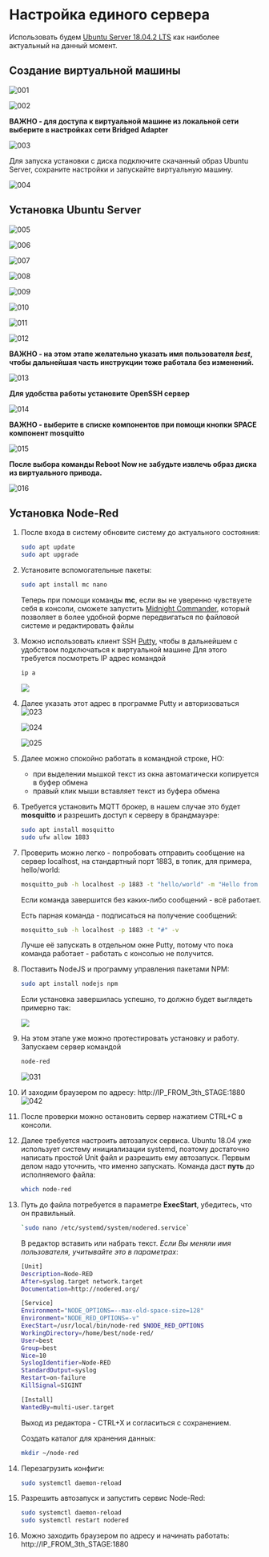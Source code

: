 # Настройка единого сервера

Использовать будем [Ubuntu Server 18.04.2 LTS](https://www.ubuntu.com/download/server)  как наиболее актуальный на данный момент.

## Создание виртуальной машины

![001](img/en/11/001.png)

![002](img/en/11/002.png)



**ВАЖНО - для доступа к виртуальной машине из локальной сети выберите в настройках сети Bridged Adapter**

![003](img/en/11/003.png)

Для запуска установки с диска подключите скачанный образ Ubuntu Server, сохраните настройки и запускайте виртуальную машину.

![004](img/en/11/004.png)



## Установка Ubuntu Server

![005](img/en/11/005.png)

![006](img/en/11/006.png)

![007](img/en/11/007.png)

![008](img/en/11/008.png)

![009](img/en/11/009.png)

![010](img/en/11/010.png)

![011](img/en/11/011.png)

![012](img/en/11/012.png)

**ВАЖНО - на этом этапе желательно указать имя пользователя *best*, чтобы дальнейшая часть инструкции тоже работала без изменений.**

![013](img/en/11/013.png)

**Для удобства работы установите OpenSSH сервер**

![014](img/en/11/014.png)

**ВАЖНО - выберите в списке компонентов при помощи кнопки SPACE компонент mosquitto**

![015](img/en/11/015.png)

**После выбора команды Reboot Now не забудьте извлечь образ диска из виртуального привода.**

![016](img/en/11/016.png)

## Установка Node-Red

1. После входа в систему  обновите систему до актуального состояния:

   ```bash
   sudo apt update
   sudo apt upgrade
   ```


2. Установите вспомогательные пакеты:

   ```bash
   sudo apt install mc nano
   ```

   Теперь при помощи команды **mc**, если вы не уверенно чувствуете себя в консоли, сможете запустить [Midnight Commander](https://en.wikipedia.org/wiki/Midnight_Commander), который позволяет в более удобной форме передвигаться по файловой системе и редактировать файлы

3. Можно использовать клиент SSH [Putty](https://the.earth.li/~sgtatham/putty/latest/w32/putty.exe), чтобы в дальнейшем с удобством подключаться к виртуальной машине
   Для этого требуется посмотреть IP адрес командой

   ```bash
   ip a
   ```

   ![](img/en/11/ip.png)

4. Далее указать этот адрес в программе Putty и авторизоваться
   ![023](img/en/11/023.png)

   ![024](img/en/11/024.png)

   ![025](img/en/11/025.png)

5. Далее можно спокойно работать в командной строке, НО:

   - при выделении мышкой текст из окна автоматически копируется в буфер обмена
   - правый клик мыши вставляет текст из буфера обмена

6. Требуется установить MQTT  брокер, в нашем случае это будет **mosquitto** и разрешить доступ к серверу в брандмауэре:

   ```bash
   sudo apt install mosquitto
   sudo ufw allow 1883
   ```

7. Проверить можно легко - попробовать отправить сообщение на сервер localhost, на стандартный порт 1883, в топик, для примера, hello/world:

   ```bash
   mosquitto_pub -h localhost -p 1883 -t "hello/world" -m "Hello from ME"
   ```

   Если команда завершится без каких-либо сообщений - всё работает.

   Есть парная команда - подписаться на получение сообщений:

   ```bash
   mosquitto_sub -h localhost -p 1883 -t "#" -v
   ```

   Лучше её запускать в отдельном окне Putty, потому что пока команда работает -  работать с консолью не получится.

8. Поставить NodeJS и программу управления пакетами NPM:

   ```bash
   sudo apt install nodejs npm
   ```

   Если установка завершилась успешно, то должно будет выглядеть примерно так:

   ![](img/en/11/030.png)

9. На этом этапе уже можно протестировать установку и работу. Запускаем сервер командой

   ```bash
   node-red
   ```

   ![031](img/en/11/031.png)

10. И заходим браузером по адресу: http://IP_FROM_3th_STAGE:1880
      ![042](img/en/11/042.png)

11. После проверки можно остановить сервер нажатием CTRL+C в консоли.

12. Далее требуется настроить автозапуск сервиса. Ubuntu 18.04 уже использует систему инициализации systemd, поэтому достаточно написать простой Unit файл и разрешить ему автозапуск.  Первым делом надо уточнить, что именно запускать. Команда даст **путь** до исполняемого файла: 

    ```bash
    which node-red
    ```

    

13. Путь до файла потребуется в параметре **ExecStart**, убедитесь, что он правильный.

    ```bash
    `sudo nano /etc/systemd/system/nodered.service`
    ```

    В редактор вставить или набрать текст. *Если Вы меняли имя пользователя, учитывайте это в параметрах*:

    ```bash
    [Unit]
    Description=Node-RED
    After=syslog.target network.target
    Documentation=http://nodered.org/
    
    [Service]
    Environment="NODE_OPTIONS=--max-old-space-size=128"
    Environment="NODE_RED_OPTIONS=-v"
    ExecStart=/usr/local/bin/node-red $NODE_RED_OPTIONS
    WorkingDirectory=/home/best/node-red/
    User=best
    Group=best
    Nice=10
    SyslogIdentifier=Node-RED
    StandardOutput=syslog
    Restart=on-failure
    KillSignal=SIGINT
    
    [Install]
    WantedBy=multi-user.target
    ```

    Выход из редактора - CTRL+X  и согласиться с сохранением.

    Создать каталог для хранения данных:

    ```bash
    mkdir ~/node-red
    ```

    

14. Перезагрузить конфиги:

    ```bash
    sudo systemctl daemon-reload
    ```

    

15. Разрешить автозапуск и запустить сервис Node-Red:

    ```bash
    sudo systemctl daemon-reload
    sudo systemctl restart nodered
    ```

    

16. Можно заходить браузером по адресу и начинать работать: 
    http://IP_FROM_3th_STAGE:1880